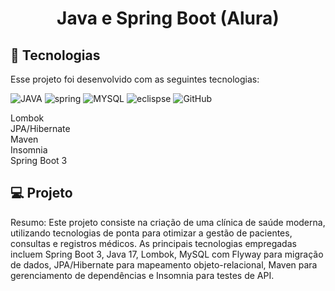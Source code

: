 <h1 align="center"> Java e Spring Boot (Alura)</h1>


## 🚀 Tecnologias

Esse projeto foi desenvolvido com as seguintes tecnologias:

<img alin="center"  src="https://img.shields.io/badge/Java-ED8B00?style=for-the-badge&logo=openjdk&logoColor=white" alt="JAVA">

<img alin="center" alt="spring" src="https://img.shields.io/badge/Spring-6DB33F?style=for-the-badge&logo=spring&logoColor=white" />

<img alin="center" alt="MYSQL" src="https://img.shields.io/badge/MySQL-00000F?style=for-the-badge&logo=mysql&logoColor=white"/>

<img alin="center" alt="eclispse" src="https://img.shields.io/badge/Eclipse-2C2255?style=for-the-badge&logo=eclipse&logoColor=white"/>



<img alin="center" alt="GitHub" src="https://img.shields.io/badge/GitHub-100000?style=for-the-badge&logo=github&logoColor=white"/>

Lombok <br>
JPA/Hibernate <br>
Maven <br>
Insomnia <br>
Spring Boot 3


## 💻 Projeto

Resumo:
Este projeto consiste na criação de uma clínica de saúde moderna, utilizando tecnologias de ponta para otimizar a gestão de pacientes, consultas e registros médicos. As principais tecnologias empregadas incluem Spring Boot 3, Java 17, Lombok, MySQL com Flyway para migração de dados, JPA/Hibernate para mapeamento objeto-relacional, Maven para gerenciamento de dependências e Insomnia para testes de API.



